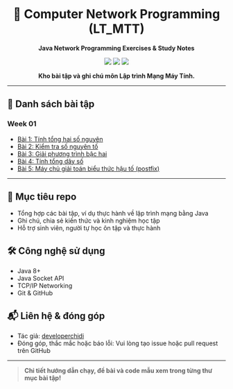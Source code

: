 <div align="center">

# 🚀 Computer Network Programming (LT_MTT)

**Java Network Programming Exercises & Study Notes**

<img src="https://img.shields.io/badge/Java-ED8B00?style=for-the-badge&logo=java&logoColor=white" />
<img src="https://img.shields.io/badge/Socket%20Programming-Network-blue?style=for-the-badge" />
<img src="https://img.shields.io/badge/Study%20Repo-Education-green?style=for-the-badge" />

**Kho bài tập và ghi chú môn Lập trình Mạng Máy Tính.**
</div>

---

## 📂 Danh sách bài tập

### Week 01
- [Bài 1: Tính tổng hai số nguyên](https://github.com/developerchidi/Computer-Network-Programming/tree/main/week_01/ex_01)
- [Bài 2: Kiểm tra số nguyên tố](https://github.com/developerchidi/Computer-Network-Programming/tree/main/week_01/ex_02)
- [Bài 3: Giải phương trình bậc hai](https://github.com/developerchidi/Computer-Network-Programming/tree/main/week_01/ex_03)
- [Bài 4: Tính tổng dãy số](https://github.com/developerchidi/Computer-Network-Programming/tree/main/week_01/ex_04)
- [Bài 5: Máy chủ giải toán biểu thức hậu tố (postfix)](https://github.com/developerchidi/Computer-Network-Programming/tree/main/week_01/ex_05)

<!-- Có thể bổ sung các tuần tiếp theo ở đây -->

---

## 🎯 Mục tiêu repo
- Tổng hợp các bài tập, ví dụ thực hành về lập trình mạng bằng Java
- Ghi chú, chia sẻ kiến thức và kinh nghiệm học tập
- Hỗ trợ sinh viên, người tự học ôn tập và thực hành

## 🛠️ Công nghệ sử dụng
- Java 8+
- Java Socket API
- TCP/IP Networking
- Git & GitHub

## 📬 Liên hệ & đóng góp
- Tác giả: [developerchidi](https://github.com/developerchidi)
- Đóng góp, thắc mắc hoặc báo lỗi: Vui lòng tạo issue hoặc pull request trên GitHub

---

> **Chi tiết hướng dẫn chạy, đề bài và code mẫu xem trong từng thư mục bài tập!**
